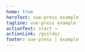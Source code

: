 ```yaml
---
home: true
heroText: vue-press example
tagline: vue-press example
actionText: start →
actionLink: /guilde/
footer: vue-press | example
---
```

